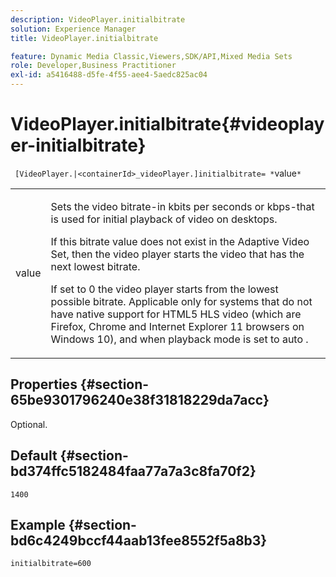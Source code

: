 ```yaml
---
description: VideoPlayer.initialbitrate
solution: Experience Manager
title: VideoPlayer.initialbitrate

feature: Dynamic Media Classic,Viewers,SDK/API,Mixed Media Sets
role: Developer,Business Practitioner
exl-id: a5416488-d5fe-4f55-aee4-5aedc825ac04
---
```

# VideoPlayer.initialbitrate{#videoplayer-initialbitrate}

 ` [VideoPlayer.|<containerId>_videoPlayer.]initialbitrate= *`value`*`

<table id="table_6B56976AEADA440A9A6BC9C4F65D4ADA"> 
 <tbody> 
  <tr> 
   <td colname="col1"> <p> <span class="codeph"> <span class="varname"> value </span> </span> </p> </td> 
   <td colname="col2"> <p>Sets the video bitrate-in kbits per seconds or kbps-that is used for initial playback of video on desktops. </p> <p>If this bitrate value does not exist in the Adaptive Video Set, then the video player starts the video that has the next lowest bitrate. </p> <p>If set to <span class="codeph"> 0 </span> the video player starts from the lowest possible bitrate. Applicable only for systems that do not have native support for HTML5 HLS video (which are Firefox, Chrome and Internet Explorer 11 browsers on Windows 10), and when playback mode is set to <span class="codeph"> auto </span>. </p> </td> 
  </tr> 
 </tbody> 
</table>

## Properties {#section-65be9301796240e38f31818229da7acc}

Optional.

## Default {#section-bd374ffc5182484faa77a7a3c8fa70f2}

`1400`

## Example {#section-bd6c4249bccf44aab13fee8552f5a8b3}

`initialbitrate=600`
